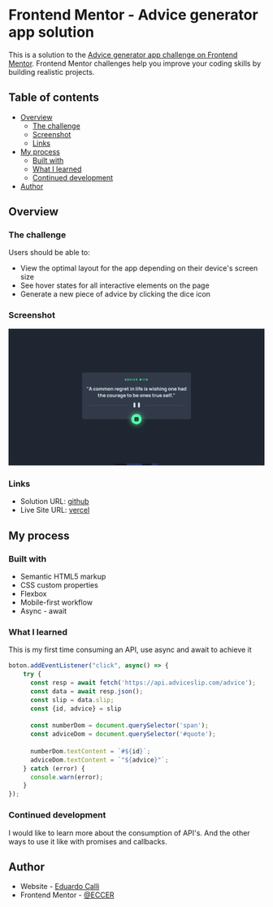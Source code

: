 # Frontend Mentor - Advice generator app solution

This is a solution to the [Advice generator app challenge on Frontend Mentor](https://www.frontendmentor.io/challenges/advice-generator-app-QdUG-13db). Frontend Mentor challenges help you improve your coding skills by building realistic projects.

## Table of contents

- [Overview](#overview)
  - [The challenge](#the-challenge)
  - [Screenshot](#screenshot)
  - [Links](#links)
- [My process](#my-process)
  - [Built with](#built-with)
  - [What I learned](#what-i-learned)
  - [Continued development](#continued-development)
- [Author](#author)

## Overview

### The challenge

Users should be able to:

- View the optimal layout for the app depending on their device's screen size
- See hover states for all interactive elements on the page
- Generate a new piece of advice by clicking the dice icon

### Screenshot

![](./screenshot.png)

### Links

- Solution URL: [github](https://github.com/ECCER/advice-generator)
- Live Site URL: [vercel](https://vercel.com/eccer/advice-generator)

## My process

### Built with

- Semantic HTML5 markup
- CSS custom properties
- Flexbox
- Mobile-first workflow
- Async - await

### What I learned

This is my first time consuming an API, use async and await to achieve it

```js
boton.addEventListener("click", async() => {
    try {
      const resp = await fetch('https://api.adviceslip.com/advice');
      const data = await resp.json();
      const slip = data.slip;
      const {id, advice} = slip
      
      const numberDom = document.querySelector('span');
      const adviceDom = document.querySelector('#quote');
  
      numberDom.textContent = `#${id}`;
      adviceDom.textContent = `"${advice}"`;
    } catch (error) {
      console.warn(error);
    }
});
```

### Continued development

I would like to learn more about the consumption of API's. And the other ways to use it like with promises and callbacks.

## Author

- Website - [Eduardo Calli](https://www.linkedin.com/in/edu-callm/)
- Frontend Mentor - [@ECCER](https://www.frontendmentor.io/profile/ECCER)
